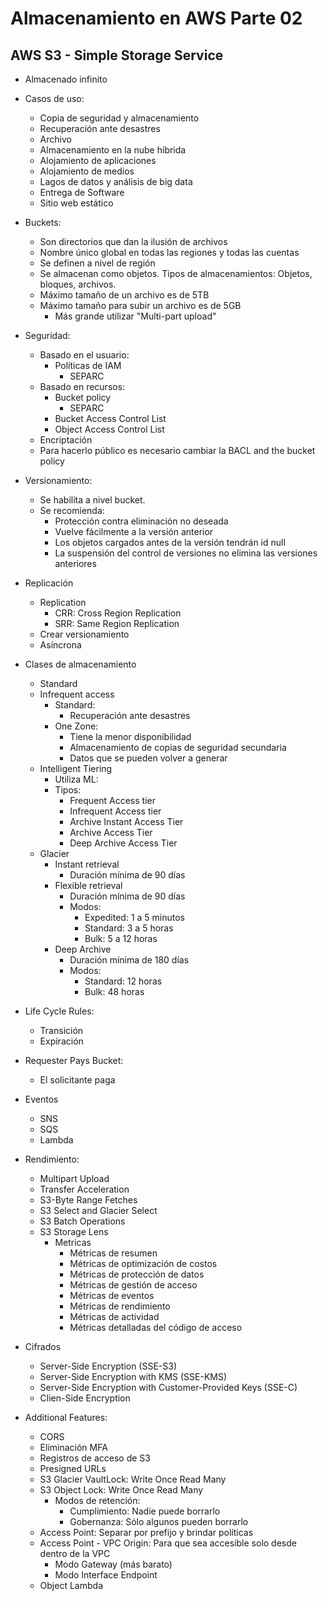 # Almacenamiento en AWS Parte 02

## AWS S3 - Simple Storage Service

* Almacenado infinito
* Casos de uso: 
    * Copia de seguridad y almacenamiento
    * Recuperación ante desastres
    * Archivo
    * Almacenamiento en la nube híbrida
    * Alojamiento de aplicaciones
    * Alojamiento de medios
    * Lagos de datos y análisis de big data
    * Entrega de Software
    * Sitio web estático

* Buckets:
    * Son directorios que dan la ilusión de archivos
    * Nombre único global en todas las regiones y todas las cuentas
    * Se definen a nivel de región
    * Se almacenan como objetos. Tipos de almacenamientos: Objetos, bloques, archivos. 
    * Máximo tamaño de un archivo es de 5TB
    * Máximo tamaño para subir un archivo es de 5GB
        * Más grande utilizar "Multi-part upload"
    
* Seguridad:
    * Basado en el usuario:
        * Políticas de IAM
            * SEPARC
    * Basado en recursos:
        * Bucket policy
            * SEPARC
        * Bucket Access Control List
        * Object Access Control List
    * Encriptación
    * Para hacerlo público es necesario cambiar la BACL and the bucket policy

* Versionamiento:
    * Se habilita a nivel bucket. 
    * Se recomienda:
        * Protección contra eliminación no deseada
        * Vuelve fácilmente a la versión anterior
        * Los objetos cargados antes de la versión tendrán id null
        * La suspensión del control de versiones no elimina las versiones anteriores

* Replicación
    * Replication
        * CRR: Cross Region Replication
        * SRR: Same Region Replication
    * Crear versionamiento
    * Asíncrona

* Clases de almacenamiento
    * Standard
    * Infrequent access
        * Standard: 
            * Recuperación ante desastres
        * One Zone: 
            * Tiene la menor disponibilidad
            * Almacenamiento de copias de seguridad secundaria 
            * Datos que se pueden volver a generar
    * Intelligent Tiering
        * Utiliza ML:
        * Tipos:
            * Frequent Access tier
            * Infrequent Access tier
            * Archive Instant Access Tier
            * Archive Access Tier
            * Deep Archive Access Tier
    * Glacier
        * Instant retrieval
            * Duración mínima de 90 días
        * Flexible retrieval
            * Duración mínima de 90 días
            * Modos:
                * Expedited: 1 a 5 minutos
                * Standard: 3 a 5 horas
                * Bulk: 5 a 12 horas
        * Deep Archive
            * Duración mínima de 180 días
            * Modos:
                * Standard: 12 horas
                * Bulk: 48 horas

* Life Cycle Rules:
    * Transición
    * Expiración

* Requester Pays Bucket:
    * El solicitante paga

* Eventos
    * SNS
    * SQS
    * Lambda

* Rendimiento:
    * Multipart Upload
    * Transfer Acceleration
    * S3-Byte Range Fetches
    * S3 Select and Glacier Select
    * S3 Batch Operations
    * S3 Storage Lens
        * Metricas
            * Métricas de resumen
            * Métricas de optimización de costos
            * Métricas de protección de datos
            * Métricas de gestión de acceso
            * Métricas de eventos
            * Métricas de rendimiento
            * Métricas de actividad
            * Métricas detalladas del código de acceso

* Cifrados
    * Server-Side Encryption (SSE-S3)
    * Server-Side Encryption with KMS (SSE-KMS)
    * Server-Side Encryption with Customer-Provided Keys (SSE-C)
    * Clien-Side Encryption

* Additional Features:
    * CORS
    * Eliminación MFA
    * Registros de acceso de S3
    * Presigned URLs
    * S3 Glacier VaultLock: Write Once Read Many
    * S3 Object Lock: Write Once Read Many
        * Modos de retención:
            * Cumplimiento: Nadie puede borrarlo
            * Gobernanza: Sólo algunos pueden borrarlo
    * Access Point: Separar por prefijo y brindar políticas
    * Access Point - VPC Origin: Para que sea accesible solo desde dentro de la VPC
        * Modo Gateway (más barato)
        * Modo Interface Endpoint
    * Object Lambda